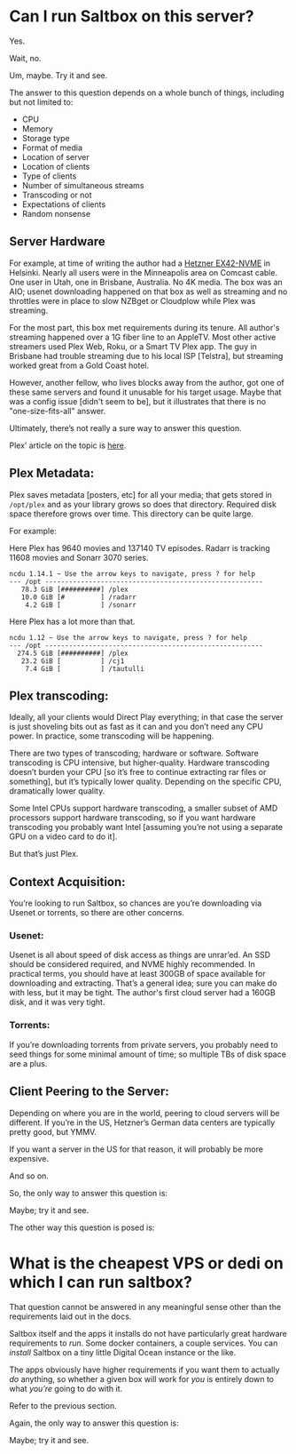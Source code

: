 # Can I run Saltbox on this server?

Yes.

Wait, no.

Um, maybe.  Try it and see.

The answer to this question depends on a whole bunch of things, including but not limited to:

- CPU
- Memory
- Storage type
- Format of media
- Location of server
- Location of clients
- Type of clients
- Number of simultaneous streams
- Transcoding or not
- Expectations of clients
- Random nonsense

## Server Hardware

For example, at time of writing the author had a [Hetzner EX42-NVME](https://www.hetzner.com/dedicated-rootserver/ex42-nvme) in Helsinki.  Nearly all users were in the Minneapolis area on Comcast cable.  One user in Utah, one in Brisbane, Australia.  No 4K media.  The box was an AIO; usenet downloading happened on that box as well as streaming and no throttles were in place to slow NZBget or Cloudplow while Plex was streaming.

For the most part, this box met requirements during its tenure.  All author's streaming happened over a 1G fiber line to an AppleTV.  Most other active streamers used Plex Web, Roku, or a Smart TV Plex app.  The guy in Brisbane had trouble streaming due to his local ISP [Telstra], but streaming worked great from a Gold Coast hotel.

However, another fellow, who lives blocks away from the author, got one of these same servers and found it unusable for his target usage.  Maybe that was a config issue [didn't seem to be], but it illustrates that there is no "one-size-fits-all" answer.

Ultimately, there’s not really a sure way to answer this question.

Plex’ article on the topic is [here](https://support.plex.tv/articles/200375666-plex-media-server-requirements/).

## Plex Metadata:

Plex saves metadata [posters, etc] for all your media; that gets stored in `/opt/plex` and as your library grows so does that directory.  Required disk space therefore grows over time.  This directory can be quite large.

For example:

Here Plex has 9640 movies and 137140 TV episodes.  Radarr is tracking 11608 movies and Sonarr 3070 series.

```
ncdu 1.14.1 ~ Use the arrow keys to navigate, press ? for help
--- /opt -------------------------------------------------------
   78.3 GiB [##########] /plex
   10.0 GiB [#         ] /radarr
    4.2 GiB [          ] /sonarr
```

Here Plex has a lot more than that.

```
ncdu 1.12 ~ Use the arrow keys to navigate, press ? for help
--- /opt -------------------------------------------------------
  274.5 GiB [##########] /plex
   23.2 GiB [          ] /cj1
    7.4 GiB [          ] /tautulli
```


## Plex transcoding:

Ideally, all your clients would Direct Play everything; in that case the server is just shoveling bits out as fast as it can and you don’t need any CPU power.  In practice, some transcoding will be happening.

There are two types of transcoding; hardware or software.  Software transcoding is CPU intensive, but higher-quality.  Hardware transcoding doesn’t burden your CPU [so it’s free to continue extracting rar files or something], but it’s typically lower quality.  Depending on the specific CPU, dramatically lower quality.

Some Intel CPUs support hardware transcoding, a smaller subset of AMD processors support hardware transcoding, so if you want hardware transcoding you probably want Intel [assuming you’re not using a separate GPU on a video card to do it].

But that’s just Plex.

## Context Acquisition:

You’re looking to run Saltbox, so chances are you’re downloading via Usenet or torrents, so there are other concerns.

### Usenet:

Usenet is all about speed of disk access as things are unrar’ed.  An SSD should be considered required, and NVME highly recommended.  In practical terms, you should have at least 300GB of space available for downloading and extracting.  That’s a general idea; sure you can make do with less, but it may be tight.  The author's first cloud server had a 160GB disk, and it was very tight.

### Torrents:

If you’re downloading torrents from private servers, you probably need to seed things for some minimal amount of time; so multiple TBs of disk space are a plus.

## Client Peering to the Server:

Depending on where you are in the world, peering to cloud servers will be different.  If you’re in the US, Hetzner’s German data centers are typically pretty good, but YMMV.

If you want a server in the US for that reason, it will probably be more expensive.

And so on.

So, the only way to answer this question is:

Maybe; try it and see.

The other way this question is posed is:

# What is the cheapest VPS or dedi on which I can run saltbox?

That question cannot be answered in any meaningful sense other than the requirements laid out in the docs.

Saltbox itself and the apps it installs do not have particularly great hardware requirements to *run*.  Some docker containers, a couple services.  You can *install* Saltbox on a tiny little Digital Ocean instance or the like.

The apps obviously have higher requirements if you want them to actually *do* anything, so whether a given box will work for *you* is entirely down to what *you’re* going to do with it.

Refer to the previous section.

Again, the only way to answer this question is:

Maybe; try it and see.
